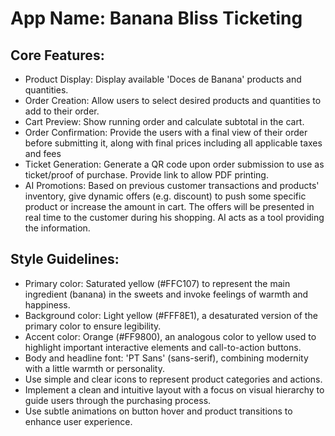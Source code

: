 # **App Name**: Banana Bliss Ticketing

## Core Features:

- Product Display: Display available 'Doces de Banana' products and quantities.
- Order Creation: Allow users to select desired products and quantities to add to their order.
- Cart Preview: Show running order and calculate subtotal in the cart.
- Order Confirmation: Provide the users with a final view of their order before submitting it, along with final prices including all applicable taxes and fees
- Ticket Generation: Generate a QR code upon order submission to use as ticket/proof of purchase. Provide link to allow PDF printing.
- AI Promotions: Based on previous customer transactions and products' inventory, give dynamic offers (e.g. discount) to push some specific product or increase the amount in cart. The offers will be presented in real time to the customer during his shopping. AI acts as a tool providing the information. 

## Style Guidelines:

- Primary color: Saturated yellow (#FFC107) to represent the main ingredient (banana) in the sweets and invoke feelings of warmth and happiness.
- Background color: Light yellow (#FFF8E1), a desaturated version of the primary color to ensure legibility.
- Accent color: Orange (#FF9800), an analogous color to yellow used to highlight important interactive elements and call-to-action buttons.
- Body and headline font: 'PT Sans' (sans-serif), combining modernity with a little warmth or personality.
- Use simple and clear icons to represent product categories and actions.
- Implement a clean and intuitive layout with a focus on visual hierarchy to guide users through the purchasing process.
- Use subtle animations on button hover and product transitions to enhance user experience.